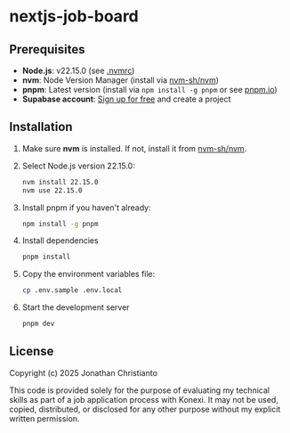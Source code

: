# nextjs-job-board

## Prerequisites

- **Node.js**: v22.15.0 (see [.nvmrc](.nvmrc))
- **nvm**: Node Version Manager (install via [nvm-sh/nvm](https://github.com/nvm-sh/nvm))
- **pnpm**: Latest version (install via `npm install -g pnpm` or see [pnpm.io](https://pnpm.io/installation))
- **Supabase account**: [Sign up for free](https://supabase.com/) and create a project

## Installation

1. Make sure **nvm** is installed. If not, install it from [nvm-sh/nvm](https://github.com/nvm-sh/nvm).

2. Select Node.js version 22.15.0:

   ```sh
   nvm install 22.15.0
   nvm use 22.15.0
   ```

3. Install pnpm if you haven't already:

   ```sh
   npm install -g pnpm
   ```

4. Install dependencies

   ```sh
   pnpm install
   ```

5. Copy the environment variables file:

   ```sh
   cp .env.sample .env.local
   ```

6. Start the development server

   ```sh
   pnpm dev
   ```

## License

Copyright (c) 2025 Jonathan Christianto

This code is provided solely for the purpose of evaluating my technical skills as part of a job application process with Konexi. It may not be used, copied, distributed, or disclosed for any other purpose without my explicit written permission.
